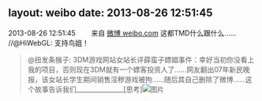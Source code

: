 layout: weibo
date: 2013-08-26 12:51:45
---
2013-08-26 12:51:45  &nbsp;&nbsp;&nbsp;&nbsp;&nbsp;&nbsp; 来自 <a href="http://weibo.com/" rel="nofollow">微博 weibo.com</a>
这都TMD什么跟什么…… //@HiWebGL: 支持鸟姐！
>  @扭发条猴子: 3DM游戏网站女站长评薛蛮子嫖娼事件：幸好当初你没看上我的项目，否则现在3DM就有一个嫖客投资人了……网友翻出07年新民晚报，该女站长学生期间销售淫秽游戏被拘……随后其自己删除了微博……这个故事告诉我们_______________[思考] ​​​
>  ![图片](https://ww3.sinaimg.cn/large/54ecd80fjw1e7ztvmo8szj20hs1nu7fe.jpg)
